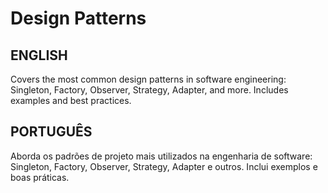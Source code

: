 # Design Patterns

## ENGLISH

Covers the most common design patterns in software engineering: Singleton, Factory, Observer, Strategy, Adapter, and more. Includes examples and best practices.

## PORTUGUÊS

Aborda os padrões de projeto mais utilizados na engenharia de software: Singleton, Factory, Observer, Strategy, Adapter e outros. Inclui exemplos e boas práticas.
